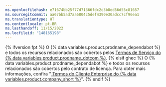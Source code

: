 ```yaml
---
ms.openlocfilehash: e71674bb25f77d71366fdc2c3b8ed56d55c81657
ms.sourcegitcommit: aa67bb5ad7aa6804c5def4390e30adcc7cf96ea1
ms.translationtype: HT
ms.contentlocale: pt-BR
ms.lasthandoff: 11/15/2022
ms.locfileid: "148165198"
---
```

{% ifversion fpt %} O {% data variables.product.prodname_dependabot %} e todos os recursos relacionados são cobertos pelos [Termos de Serviço do {% data variables.product.prodname_dotcom %}](/free-pro-team@latest/github/site-policy/github-terms-of-service).
{% elsif ghec %} O {% data variables.product.prodname_dependabot %} e todos os recursos relacionados são cobertos pelo contrato de licença. Para obter mais informações, confira "[ Termos do Cliente Enterprise do {% data variables.product.company_short %}](https://github.com/customer-terms)".
{% endif %}
